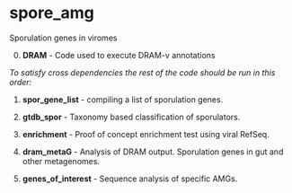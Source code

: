 # spore_amg
Sporulation genes in viromes

0. **DRAM** - Code used to execute DRAM-v annotations  

*To satisfy cross dependencies the rest of the code should be run in this order:*

1. **spor_gene_list** - compiling a list of sporulation genes. 

2. **gtdb_spor** - Taxonomy based classification of sporulators. 

3. **enrichment** - Proof of concept enrichment test using viral RefSeq.

4. **dram_metaG** - Analysis of DRAM output. Sporulation genes in gut and other metagenomes.

5. **genes_of_interest** - Sequence analysis of specific AMGs.



